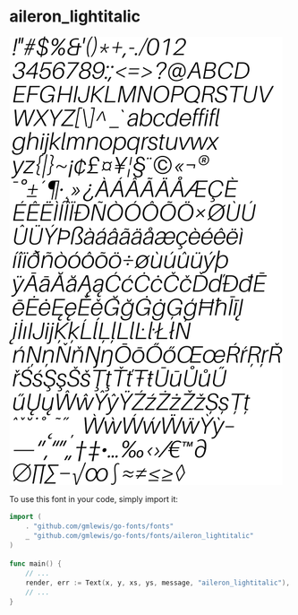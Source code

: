 # aileron_lightitalic

![aileron_lightitalic](aileron_lightitalic.png)

To use this font in your code, simply import it:

```go
import (
	. "github.com/gmlewis/go-fonts/fonts"
	_ "github.com/gmlewis/go-fonts/fonts/aileron_lightitalic"
)

func main() {
	// ...
	render, err := Text(x, y, xs, ys, message, "aileron_lightitalic"),
	// ...
}
```
